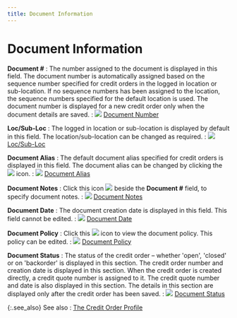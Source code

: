 ```yaml
---
title: Document Information
---
```


# Document Information


**Document #**
: The number assigned to the document is displayed  in this field. The document number is automatically assigned based on  the sequence number specified for credit orders in the logged in location  or sub-location. If no sequence numbers has been assigned to the location,  the sequence numbers specified for the default location is used. The document  number is displayed for a new credit order only when the document details  are saved.
: ![]({{site.sp_baseurl}}/img/lens.gif) [Document  Number]({{site.sp_baseurl}}/sales-ret-docs/sales-ret-doc/contents/doc-info/document_number_document_information_sales_return_document_content.html)


**Loc/Sub-Loc**
: The logged in location or sub-location is displayed  by default in this field. The location/sub-location can be changed as  required.
: ![]({{site.sp_baseurl}}/img/lens.gif) [Loc/Sub-Loc]({{site.sp_baseurl}}/sales-ret-docs/sales-ret-doc/contents/tab-details/dtls-info/other/department_document_information_sales_return_document_content.html)


**Document Alias**
: The default document alias specified for credit  orders is displayed in this field. The document alias can be changed by  clicking the ![]({{site.sp_baseurl}}/img/sales_doc_alias_icon.gif) icon.
: ![]({{site.sp_baseurl}}/img/lens.gif) [Document  Alias]({{site.sp_baseurl}}/sales-ret-docs/sales-ret-doc/contents/doc-info/document_alias_document_information_sales_return_document_content.html)


**Document Notes**
: Click this icon ![]({{site.sp_baseurl}}/img/sales_notes_button.gif) beside the **Document #** field, to specify document  notes.
: ![]({{site.sp_baseurl}}/img/lens.gif) [Document  Notes]({{site.sp_baseurl}}/sales-ret-docs/sales-ret-doc/contents/doc-info/document_notes_document_information_sales_return_document_content.html)


**Document Date**
: The document creation date is displayed in this  field. This field cannot be edited.
: ![]({{site.sp_baseurl}}/img/lens.gif) [Document  Date]({{site.sp_baseurl}}/sales-ret-docs/sales-ret-doc/contents/doc-info/document_date_document_information_sales_return_document_content.html)


**Document Policy**
: Click this ![]({{site.sp_baseurl}}/img/sales_document_policy_icon.gif) icon to view the document  policy. This policy can be edited.
: ![]({{site.sp_baseurl}}/img/lens.gif) [Document  Policy]({{site.sp_baseurl}}/sales-ret-docs/sales-ret-doc/contents/doc-info/document_policy_document_information_sales_return_document_content.html)


**Document Status**
: The status of the credit order – whether 'open',  'closed' or on 'backorder' is displayed in this section. The credit order  number and creation date is displayed in this section. When the credit  order is created directly, a credit quote number is assigned to it. The  credit quote number and date is also displayed in this section. The details  in this section are displayed only after the credit order has been saved.
: ![]({{site.sp_baseurl}}/img/lens.gif) [Document  Status]({{site.sp_baseurl}}/sales-ret-docs/sales-ret-doc/contents/tab-details/dtls-info/other/document_status.html)


{:.see_also}
See also
: [The Credit  Order Profile]({{site.sp_baseurl}}/sales-ret-docs/cos/create-co/create-a-new-credit-order/the_credit_order_profile.html)
